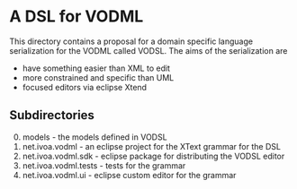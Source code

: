 A DSL for VODML
===============

This directory contains a proposal for a domain specific language serialization 
for the VODML called VODSL. The aims of the serialization are

 - have something easier than XML to edit
 - more constrained and specific than UML
 - focused editors via eclipse Xtend
 
 
Subdirectories
--------------

 0. models - the models defined in VODSL
 1. net.ivoa.vodml - an eclipse project for the XText grammar for the DSL
 2. net.ivoa.vodml.sdk - eclipse package for distributing the VODSL editor
 3. net.ivoa.vodml.tests - tests for the grammar
 4. net.ivoa.vodml.ui - eclipse custom editor for the grammar
 
 